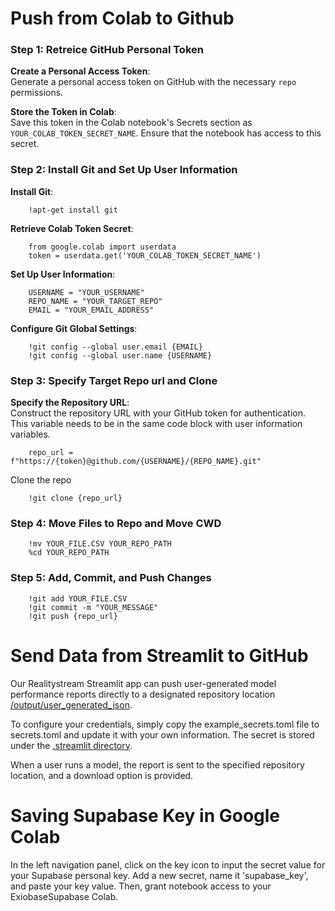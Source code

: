 # Push from Colab to Github

### Step 1: Retreice GitHub Personal Token

**Create a Personal Access Token**:  
	Generate a personal access token on GitHub with the necessary `repo` permissions.
    
**Store the Token in Colab**:  
	Save this token in the Colab notebook's Secrets section as `YOUR_COLAB_TOKEN_SECRET_NAME`. Ensure that the notebook has access to this secret.

### Step 2: Install Git and Set Up User Information

**Install Git**:

		!apt-get install git

**Retrieve Colab Token Secret**:

		from google.colab import userdata
		token = userdata.get('YOUR_COLAB_TOKEN_SECRET_NAME')

**Set Up User Information**:

		USERNAME = "YOUR_USERNAME"
		REPO_NAME = "YOUR_TARGET_REPO"
		EMAIL = "YOUR_EMAIL_ADDRESS"

**Configure Git Global Settings**:

		!git config --global user.email {EMAIL}
		!git config --global user.name {USERNAME}

### Step 3: Specify Target Repo url and Clone 

**Specify the Repository URL**:  
	Construct the repository URL with your GitHub token for authentication. This variable needs to be in the same code block with user information variables.

		repo_url = f"https://{token}@github.com/{USERNAME}/{REPO_NAME}.git"

Clone the repo

		!git clone {repo_url}

### Step 4: Move Files to Repo and Move CWD

		!mv YOUR_FILE.CSV YOUR_REPO_PATH
		%cd YOUR_REPO_PATH

### Step 5: Add, Commit, and Push Changes

		!git add YOUR_FILE.CSV
		!git commit -m "YOUR_MESSAGE"
		!git push {repo_url}


# Send Data from Streamlit to GitHub

Our Realitystream Streamlit app can push user-generated model performance reports directly to a designated repository location [/output/user_generated_json](https://github.com/ModelEarth/RealityStream/tree/main/output/user_generated_json). 

To configure your credentials, simply copy the example_secrets.toml file to secrets.toml and update it with your own information. The secret is stored under the [.streamlit directory](https://github.com/ModelEarth/RealityStream/tree/main/.streamlit).

When a user runs a model, the report is sent to the specified repository location, and a download option is provided.

# Saving Supabase Key in Google Colab

In the left navigation panel, click on the key icon to input the secret value for your Supabase personal key. Add a new secret, name it 'supabase_key', and paste your key value. Then, grant notebook access to your ExiobaseSupabase Colab.
